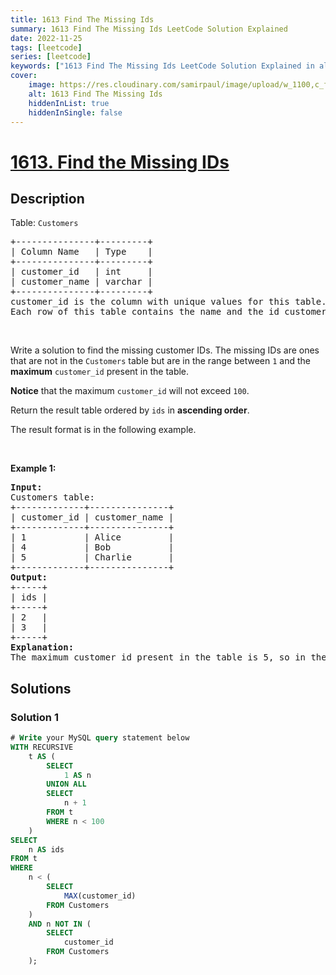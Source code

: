 ```yaml
---
title: 1613 Find The Missing Ids
summary: 1613 Find The Missing Ids LeetCode Solution Explained
date: 2022-11-25
tags: [leetcode]
series: [leetcode]
keywords: ["1613 Find The Missing Ids LeetCode Solution Explained in all languages", "1613 Find The Missing Ids", "LeetCode", "leetcode solution in Python3 C++ Java Go PHP Ruby Swift TypeScript Rust C# JavaScript C", "GeeksforGeeks", "InterviewBit", "Coding Ninjas", "HackerRank", "HackerEarth", "CodeChef", "TopCoder", "AlgoExpert", "freeCodeCamp", "Codeforces", "GitHub", "AtCoder", "Samir Paul"]
cover:
    image: https://res.cloudinary.com/samirpaul/image/upload/w_1100,c_fit,co_rgb:FFFFFF,l_text:Arial_75_bold:1613 Find The Missing Ids - Solution Explained/problem-solving.webp
    alt: 1613 Find The Missing Ids
    hiddenInList: true
    hiddenInSingle: false
---
```



# [1613. Find the Missing IDs](https://leetcode.com/problems/find-the-missing-ids)


## Description

<p>Table: <code>Customers</code></p>

<pre>
+---------------+---------+
| Column Name   | Type    |
+---------------+---------+
| customer_id   | int     |
| customer_name | varchar |
+---------------+---------+
customer_id is the column with unique values for this table.
Each row of this table contains the name and the id customer.
</pre>

<p>&nbsp;</p>

<p>Write a solution to find the missing customer IDs. The missing IDs are ones that are not in the <code>Customers</code> table but are in the range between <code>1</code> and the <strong>maximum</strong> <code>customer_id</code> present in the table.</p>

<p><strong>Notice</strong> that the maximum <code>customer_id</code> will not exceed <code>100</code>.</p>

<p>Return the result table ordered by <code>ids</code> in <strong>ascending order</strong>.</p>

<p>The result format is in the following example.</p>

<p>&nbsp;</p>
<p><strong class="example">Example 1:</strong></p>

<pre>
<strong>Input:</strong> 
Customers table:
+-------------+---------------+
| customer_id | customer_name |
+-------------+---------------+
| 1           | Alice         |
| 4           | Bob           |
| 5           | Charlie       |
+-------------+---------------+
<strong>Output:</strong> 
+-----+
| ids |
+-----+
| 2   |
| 3   |
+-----+
<strong>Explanation:</strong> 
The maximum customer_id present in the table is 5, so in the range [1,5], IDs 2 and 3 are missing from the table.
</pre>

## Solutions

### Solution 1

<!-- tabs:start -->

```sql
# Write your MySQL query statement below
WITH RECURSIVE
    t AS (
        SELECT
            1 AS n
        UNION ALL
        SELECT
            n + 1
        FROM t
        WHERE n < 100
    )
SELECT
    n AS ids
FROM t
WHERE
    n < (
        SELECT
            MAX(customer_id)
        FROM Customers
    )
    AND n NOT IN (
        SELECT
            customer_id
        FROM Customers
    );
```

<!-- tabs:end -->

<!-- end -->
